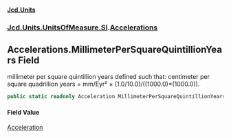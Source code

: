 #### [Jcd.Units](index.md 'index')

### [Jcd.Units.UnitsOfMeasure.SI](Jcd.Units.UnitsOfMeasure.SI.md 'Jcd.Units.UnitsOfMeasure.SI').[Accelerations](Accelerations.md 'Jcd.Units.UnitsOfMeasure.SI.Accelerations')

## Accelerations.MillimeterPerSquareQuintillionYears Field

millimeter per square quintillion years defined such that: centimeter per square quadrillion years = mm/Eyr² ×
(1.0/10.0)/((1000.0)*(1000.0)).

```csharp
public static readonly Acceleration MillimeterPerSquareQuintillionYears;
```

#### Field Value

[Acceleration](Acceleration.md 'Jcd.Units.UnitTypes.Acceleration')